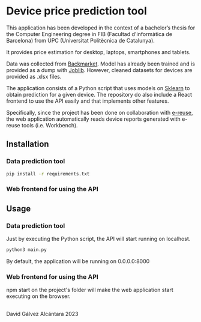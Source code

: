# Device price prediction tool

This application has been developed in the context of a bachelor’s thesis for the Computer Engineering degree in FIB (Facultad d'informàtica de Barcelona) from UPC (Universitat Politècnica de Catalunya).

It provides price estimation for desktop, laptops, smartphones and tablets.

Data was collected from [Backmarket](https://www.backmarket.es/es-es). Model has already been trained and is provided as a dump with [Joblib](https://joblib.readthedocs.io/en/latest/). However, cleaned datasets for devices are provided as .xlsx files.

The application consists of a Python script that uses models on [Sklearn](https://scikit-learn.org/stable/) to obtain prediction for a given device.
The repository do also include a React frontend to use the API easily and that implements other features.

Specifically, since the project has been done on collaboration with [e-reuse](https://www.ereuse.org/), the web application automatically reads device reports generated with e-reuse tools (i.e. Workbench).

## Installation
### Data prediction tool

```bash
pip install -r requirements.txt
```

### Web frontend for using the API


## Usage
### Data prediction tool

Just by executing the Python script, the API will start running on localhost.

```bash
python3 main.py
```

By default, the application will be running on 0.0.0.0:8000

### Web frontend for using the API
npm start on the project's folder will make the web application start executing on the browser.

##
David Gálvez Alcántara
2023
